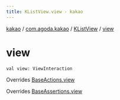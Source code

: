 ```yaml
---
title: KListView.view - kakao
---
```


[kakao](../../index.html) / [com.agoda.kakao](../index.html) / [KListView](index.html) / [view](.)

# view

`val view: ViewInteraction`

Overrides [BaseActions.view](../-base-actions/view.html)

Overrides [BaseAssertions.view](../-base-assertions/view.html)

